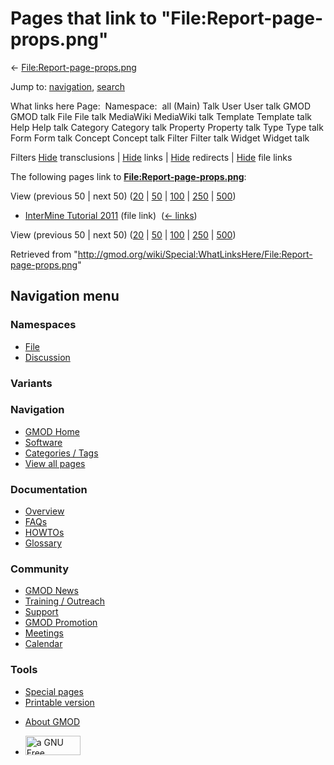 <div id="mw-page-base" class="noprint">

</div>

<div id="mw-head-base" class="noprint">

</div>

<div id="content" class="mw-body" role="main">

<span id="top"></span>

<div id="mw-js-message" style="display:none;">

</div>



# <span dir="auto">Pages that link to "File:Report-page-props.png"</span>

<div id="bodyContent">

<div id="contentSub">

←
[File:Report-page-props.png](/wiki/File:Report-page-props.png "File:Report-page-props.png")

</div>

<div id="jump-to-nav" class="mw-jump">

Jump to: [navigation](#mw-navigation), [search](#p-search)

</div>

<div id="mw-content-text">

What links here Page:  Namespace:  all (Main) Talk User User talk GMOD
GMOD talk File File talk MediaWiki MediaWiki talk Template Template talk
Help Help talk Category Category talk Property Property talk Type Type
talk Form Form talk Concept Concept talk Filter Filter talk Widget
Widget talk

Filters
[Hide](/mediawiki/index.php?title=Special:WhatLinksHere/File:Report-page-props.png&hidetrans=1 "Special:WhatLinksHere/File:Report-page-props.png")
transclusions \|
[Hide](/mediawiki/index.php?title=Special:WhatLinksHere/File:Report-page-props.png&hidelinks=1 "Special:WhatLinksHere/File:Report-page-props.png")
links \|
[Hide](/mediawiki/index.php?title=Special:WhatLinksHere/File:Report-page-props.png&hideredirs=1 "Special:WhatLinksHere/File:Report-page-props.png")
redirects \|
[Hide](/mediawiki/index.php?title=Special:WhatLinksHere/File:Report-page-props.png&hideimages=1 "Special:WhatLinksHere/File:Report-page-props.png")
file links

The following pages link to
**[File:Report-page-props.png](/wiki/File:Report-page-props.png "File:Report-page-props.png")**:

View (previous 50 \| next 50)
([20](/mediawiki/index.php?title=Special:WhatLinksHere/File:Report-page-props.png&limit=20 "Special:WhatLinksHere/File:Report-page-props.png")
\|
[50](/mediawiki/index.php?title=Special:WhatLinksHere/File:Report-page-props.png&limit=50 "Special:WhatLinksHere/File:Report-page-props.png")
\|
[100](/mediawiki/index.php?title=Special:WhatLinksHere/File:Report-page-props.png&limit=100 "Special:WhatLinksHere/File:Report-page-props.png")
\|
[250](/mediawiki/index.php?title=Special:WhatLinksHere/File:Report-page-props.png&limit=250 "Special:WhatLinksHere/File:Report-page-props.png")
\|
[500](/mediawiki/index.php?title=Special:WhatLinksHere/File:Report-page-props.png&limit=500 "Special:WhatLinksHere/File:Report-page-props.png"))

- [InterMine Tutorial
  2011](/wiki/InterMine_Tutorial_2011 "InterMine Tutorial 2011") (file
  link) ‎ <span class="mw-whatlinkshere-tools">([←
  links](/mediawiki/index.php?title=Special:WhatLinksHere&target=InterMine+Tutorial+2011 "Special:WhatLinksHere"))</span>

View (previous 50 \| next 50)
([20](/mediawiki/index.php?title=Special:WhatLinksHere/File:Report-page-props.png&limit=20 "Special:WhatLinksHere/File:Report-page-props.png")
\|
[50](/mediawiki/index.php?title=Special:WhatLinksHere/File:Report-page-props.png&limit=50 "Special:WhatLinksHere/File:Report-page-props.png")
\|
[100](/mediawiki/index.php?title=Special:WhatLinksHere/File:Report-page-props.png&limit=100 "Special:WhatLinksHere/File:Report-page-props.png")
\|
[250](/mediawiki/index.php?title=Special:WhatLinksHere/File:Report-page-props.png&limit=250 "Special:WhatLinksHere/File:Report-page-props.png")
\|
[500](/mediawiki/index.php?title=Special:WhatLinksHere/File:Report-page-props.png&limit=500 "Special:WhatLinksHere/File:Report-page-props.png"))

</div>

<div class="printfooter">

Retrieved from
"<http://gmod.org/wiki/Special:WhatLinksHere/File:Report-page-props.png>"

</div>

<div id="catlinks" class="catlinks catlinks-allhidden">

</div>

<div class="visualClear">

</div>

</div>

</div>

<div id="mw-navigation">

## Navigation menu

<div id="mw-head">



<div id="left-navigation">

<div id="p-namespaces" class="vectorTabs" role="navigation"
aria-labelledby="p-namespaces-label">

### Namespaces

- <span id="ca-nstab-image"><a href="/wiki/File:Report-page-props.png" accesskey="c"
  title="View the file page [c]">File</a></span>
- <span id="ca-talk"><a
  href="/mediawiki/index.php?title=File_talk:Report-page-props.png&amp;action=edit&amp;redlink=1"
  accesskey="t"
  title="Discussion about the content page [t]">Discussion</a></span>

</div>

<div id="p-variants" class="vectorMenu emptyPortlet" role="navigation"
aria-labelledby="p-variants-label">

### 

### Variants[](#)

<div class="menu">

</div>

</div>

</div>

<div id="right-navigation">





</div>



</div>

</div>

</div>

<div id="mw-panel">

<div id="p-logo" role="banner">

<a href="/wiki/Main_Page"
style="background-image: url(http://gmod.org/images/GMOD-cogs.png);"
title="Visit the main page"></a>

</div>

<div id="p-Navigation" class="portal" role="navigation"
aria-labelledby="p-Navigation-label">

### Navigation

<div class="body">

- <span id="n-GMOD-Home">[GMOD Home](/wiki/Main_Page)</span>
- <span id="n-Software">[Software](/wiki/GMOD_Components)</span>
- <span id="n-Categories-.2F-Tags">[Categories /
  Tags](/wiki/Categories)</span>
- <span id="n-View-all-pages">[View all
  pages](/wiki/Special:AllPages)</span>

</div>

</div>

<div id="p-Documentation" class="portal" role="navigation"
aria-labelledby="p-Documentation-label">

### Documentation

<div class="body">

- <span id="n-Overview">[Overview](/wiki/Overview)</span>
- <span id="n-FAQs">[FAQs](/wiki/Category:FAQ)</span>
- <span id="n-HOWTOs">[HOWTOs](/wiki/Category:HOWTO)</span>
- <span id="n-Glossary">[Glossary](/wiki/Glossary)</span>

</div>

</div>

<div id="p-Community" class="portal" role="navigation"
aria-labelledby="p-Community-label">

### Community

<div class="body">

- <span id="n-GMOD-News">[GMOD News](/wiki/GMOD_News)</span>
- <span id="n-Training-.2F-Outreach">[Training /
  Outreach](/wiki/Training_and_Outreach)</span>
- <span id="n-Support">[Support](/wiki/Support)</span>
- <span id="n-GMOD-Promotion">[GMOD
  Promotion](/wiki/GMOD_Promotion)</span>
- <span id="n-Meetings">[Meetings](/wiki/Meetings)</span>
- <span id="n-Calendar">[Calendar](/wiki/Calendar)</span>

</div>

</div>

<div id="p-tb" class="portal" role="navigation"
aria-labelledby="p-tb-label">

### Tools

<div class="body">

- <span id="t-specialpages"><a href="/wiki/Special:SpecialPages" accesskey="q"
  title="A list of all special pages [q]">Special pages</a></span>
- <span id="t-print"><a
  href="/mediawiki/index.php?title=Special:WhatLinksHere/File:Report-page-props.png&amp;printable=yes"
  rel="alternate" accesskey="p"
  title="Printable version of this page [p]">Printable version</a></span>

</div>

</div>

</div>

</div>

<div id="footer" role="contentinfo">

- <span id="footer-places-about">[About
  GMOD](/wiki/GMOD:About "GMOD:About")</span>

<!-- -->

- <span id="footer-copyrightico">[<img src="http://www.gnu.org/graphics/gfdl-logo-small.png" width="88"
  height="31" alt="a GNU Free Documentation License" />](http://www.gnu.org/licenses/fdl-1.3.html)</span>


<div style="clear:both">

</div>

</div>
